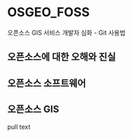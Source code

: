 # OSGEO_FOSS
오픈소스 GIS 서비스 개발자 심화 - Git 사용법

## 오픈소스에 대한 오해와 진실

## 오픈소스 소프트웨어

## 오픈소스 GIS

pull text
